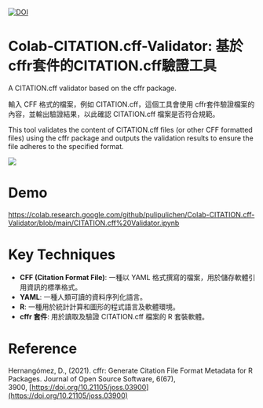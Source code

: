 [![DOI](https://zenodo.org/badge/912572771.svg)](https://doi.org/10.5281/zenodo.14602650)

# Colab-CITATION.cff-Validator: 基於cffr套件的CITATION.cff驗證工具
A CITATION.cff validator based on the cffr package.

輸入 CFF 格式的檔案，例如 CITATION.cff，這個工具會使用 cffr套件驗證檔案的內容，並輸出驗證結果，以此確認 CITATION.cff 檔案是否符合規範。

This tool validates the content of CITATION.cff files (or other CFF formatted files) using the cffr package and outputs the validation results to ensure the file adheres to the specified format.

![](https://blogger.googleusercontent.com/img/a/AVvXsEhWuaTU-UNWe1pQw5hMZmvB1BELN6C03lQzlr-l-uYev44HjBoadTpNRLiKNVxM0AsWYOEfZYck_x2AWFW9lMWM8wpJsAjGLXLdK28mElnkEMvHkuKWcW1GY86E6UWThSYIb5Fi7TaxAUqhHP6HSgsLfcNiZC-aNCOn22OLEgbuv21U8XakE7j0Jg)

# Demo

https://colab.research.google.com/github/pulipulichen/Colab-CITATION.cff-Validator/blob/main/CITATION.cff%20Validator.ipynb

# Key Techniques

- **CFF (Citation Format File)**: 一種以 YAML 格式撰寫的檔案，用於儲存軟體引用資訊的標準格式。
- **YAML**: 一種人類可讀的資料序列化語言。
- **R**: 一種用於統計計算和圖形的程式語言及軟體環境。
- **cffr 套件**: 用於讀取及驗證 CITATION.cff 檔案的 R 套裝軟體。

# Reference

Hernangómez, D., (2021). cffr: Generate Citation File Format Metadata for R Packages. Journal of Open Source Software, 6(67), 3900, [https://doi.org/10.21105/joss.03900](https://doi.org/10.21105/joss.03900)